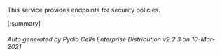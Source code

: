 






This service provides endpoints for security policies.

[:summary]

###### Auto generated by Pydio Cells Enterprise Distribution v2.2.3 on 10-Mar-2021
